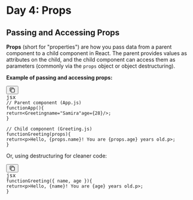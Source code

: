 # **Day 4: Props**

## Passing and Accessing Props

**Props** (short for "properties") are how you pass data from a parent component to a child component in React. The parent provides values as attributes on the child, and the child component can access them as parameters (commonly via the `props` object or object destructuring).

**Example of passing and accessing props:**

<pre class="not-prose w-full rounded font-mono text-sm font-extralight"><div class="codeWrapper text-textMainDark selection:text-super selection:bg-super/10 bg-offset my-md relative flex flex-col rounded font-mono text-sm font-thin"><div class="translate-y-xs -translate-x-xs bottom-xl mb-xl sticky top-0 flex h-0 items-start justify-end"><button data-testid="copy-code-button" type="button" class="focus-visible:bg-offsetPlus dark:focus-visible:bg-offsetPlusDark hover:bg-offsetPlus text-textOff  hover:text-textMain dark:hover:bg-offsetPlusDark dark:hover:text-textMainDark font-sans focus:outline-none outline-none outline-transparent transition duration-300 ease-out font-sans  select-none items-center relative group/button  justify-center text-center items-center rounded-full cursor-pointer active:scale-[0.97] active:duration-150 active:ease-outExpo origin-center whitespace-nowrap inline-flex text-sm h-8 aspect-square"><div class="flex items-center min-w-0 font-medium gap-1.5 justify-center"><div class="flex shrink-0 items-center justify-center size-4"><svg xmlns="http://www.w3.org/2000/svg" width="16" height="16" viewBox="0 0 24 24" fill="none" stroke="currentColor" stroke-width="1.7999999999999998" stroke-linecap="round" stroke-linejoin="round" class="tabler-icon tabler-icon-copy "><path d="M7 7m0 2.667a2.667 2.667 0 0 1 2.667 -2.667h8.666a2.667 2.667 0 0 1 2.667 2.667v8.666a2.667 2.667 0 0 1 -2.667 2.667h-8.666a2.667 2.667 0 0 1 -2.667 -2.667z"></path><path d="M4.012 16.737a2.005 2.005 0 0 1 -1.012 -1.737v-10c0 -1.1 .9 -2 2 -2h10c.75 0 1.158 .385 1.5 1"></path></svg></div></div></button></div><div class="-mt-xl"><div><div data-testid="code-language-indicator" class="text-text-200 bg-background-300 py-xs px-sm inline-block rounded-br rounded-tl-[3px] font-thin">jsx</div></div><div class="pr-lg"><span><code><span><span class="token token">// Parent component (App.js)</span><span>
</span></span><span><span></span><span class="token token">function</span><span></span><span class="token token">App</span><span class="token token punctuation">(</span><span class="token token punctuation">)</span><span></span><span class="token token punctuation">{</span><span>
</span></span><span><span></span><span class="token token">return</span><span></span><span class="token token punctuation"><</span><span class="token token">Greeting</span><span class="token token"></span><span class="token token">name</span><span class="token token attr-value punctuation attr-equals">=</span><span class="token token attr-value punctuation">"</span><span class="token token attr-value">Samira</span><span class="token token attr-value punctuation">"</span><span class="token token"></span><span class="token token">age</span><span class="token token script language-javascript script-punctuation punctuation">=</span><span class="token token script language-javascript punctuation">{</span><span class="token token script language-javascript">28</span><span class="token token script language-javascript punctuation">}</span><span class="token token"></span><span class="token token punctuation">/></span><span class="token token punctuation">;</span><span>
</span></span><span><span></span><span class="token token punctuation">}</span><span>
</span></span><span>
</span><span><span></span><span class="token token">// Child component (Greeting.js)</span><span>
</span></span><span><span></span><span class="token token">function</span><span></span><span class="token token">Greeting</span><span class="token token punctuation">(</span><span class="token token parameter">props</span><span class="token token punctuation">)</span><span></span><span class="token token punctuation">{</span><span>
</span></span><span><span></span><span class="token token">return</span><span></span><span class="token token punctuation"><</span><span class="token token">p</span><span class="token token punctuation">></span><span class="token token plain-text">Hello, </span><span class="token token punctuation">{</span><span>props</span><span class="token token punctuation">.</span><span>name</span><span class="token token punctuation">}</span><span class="token token plain-text">! You are </span><span class="token token punctuation">{</span><span>props</span><span class="token token punctuation">.</span><span>age</span><span class="token token punctuation">}</span><span class="token token plain-text"> years old.</span><span class="token token punctuation"></</span><span class="token token">p</span><span class="token token punctuation">></span><span class="token token punctuation">;</span><span>
</span></span><span><span></span><span class="token token punctuation">}</span><span>
</span></span><span></span></code></span></div></div></div></pre>

Or, using destructuring for cleaner code:

<pre class="not-prose w-full rounded font-mono text-sm font-extralight"><div class="codeWrapper text-textMainDark selection:text-super selection:bg-super/10 bg-offset my-md relative flex flex-col rounded font-mono text-sm font-thin"><div class="translate-y-xs -translate-x-xs bottom-xl mb-xl sticky top-0 flex h-0 items-start justify-end"><button data-testid="copy-code-button" type="button" class="focus-visible:bg-offsetPlus dark:focus-visible:bg-offsetPlusDark hover:bg-offsetPlus text-textOff  hover:text-textMain dark:hover:bg-offsetPlusDark dark:hover:text-textMainDark font-sans focus:outline-none outline-none outline-transparent transition duration-300 ease-out font-sans  select-none items-center relative group/button  justify-center text-center items-center rounded-full cursor-pointer active:scale-[0.97] active:duration-150 active:ease-outExpo origin-center whitespace-nowrap inline-flex text-sm h-8 aspect-square"><div class="flex items-center min-w-0 font-medium gap-1.5 justify-center"><div class="flex shrink-0 items-center justify-center size-4"><svg xmlns="http://www.w3.org/2000/svg" width="16" height="16" viewBox="0 0 24 24" fill="none" stroke="currentColor" stroke-width="1.7999999999999998" stroke-linecap="round" stroke-linejoin="round" class="tabler-icon tabler-icon-copy "><path d="M7 7m0 2.667a2.667 2.667 0 0 1 2.667 -2.667h8.666a2.667 2.667 0 0 1 2.667 2.667v8.666a2.667 2.667 0 0 1 -2.667 2.667h-8.666a2.667 2.667 0 0 1 -2.667 -2.667z"></path><path d="M4.012 16.737a2.005 2.005 0 0 1 -1.012 -1.737v-10c0 -1.1 .9 -2 2 -2h10c.75 0 1.158 .385 1.5 1"></path></svg></div></div></button></div><div class="-mt-xl"><div><div data-testid="code-language-indicator" class="text-text-200 bg-background-300 py-xs px-sm inline-block rounded-br rounded-tl-[3px] font-thin">jsx</div></div><div class="pr-lg"><span><code><span><span class="token token">function</span><span></span><span class="token token">Greeting</span><span class="token token punctuation">(</span><span class="token token parameter punctuation">{</span><span class="token token parameter"> name</span><span class="token token parameter punctuation">,</span><span class="token token parameter"> age </span><span class="token token parameter punctuation">}</span><span class="token token punctuation">)</span><span></span><span class="token token punctuation">{</span><span>
</span></span><span><span></span><span class="token token">return</span><span></span><span class="token token punctuation"><</span><span class="token token">p</span><span class="token token punctuation">></span><span class="token token plain-text">Hello, </span><span class="token token punctuation">{</span><span>name</span><span class="token token punctuation">}</span><span class="token token plain-text">! You are </span><span class="token token punctuation">{</span><span>age</span><span class="token token punctuation">}</span><span class="token token plain-text"> years old.</span><span class="token token punctuation"></</span><span class="token token">p</span><span class="token token punctuation">></span><span class="token token punctuation">;</span><span>
</span></span><span><span></span><span class="token token punctuation">}</span></span></code></span></div></div></div></pre>
